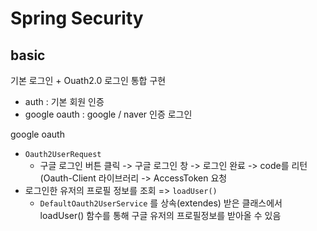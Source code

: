 # Spring Security

## basic
기본 로그인 + Ouath2.0 로그인 통합 구현
* auth : 기본 회원 인증
* google oauth : google / naver 인증 로그인

google oauth
* `Oauth2UserRequest`
  * 구글 로그인 버튼 클릭 -> 구글 로그인 창 -> 로그인 완료 -> code를 리턴(Oauth-Client 라이브러리 -> AccessToken 요청
* 로그인한 유저의 프로필 정보를 조회 => `loadUser()`
  * `DefaultOauth2UserService` 를 상속(extendes) 받은 클래스에서 loadUser() 함수를 통해 구글 유저의 프로필정보를 받아올 수 있음






